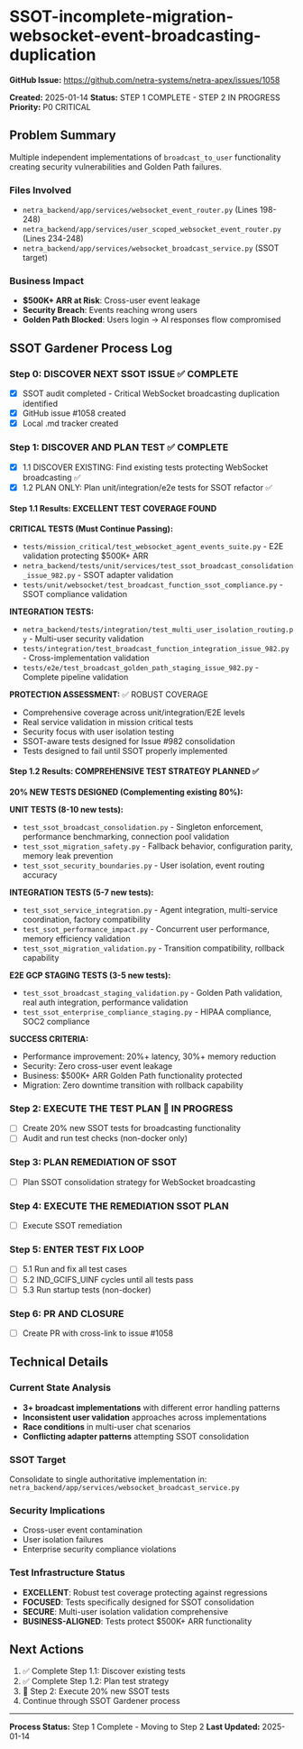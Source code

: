 # SSOT-incomplete-migration-websocket-event-broadcasting-duplication

**GitHub Issue:** https://github.com/netra-systems/netra-apex/issues/1058

**Created:** 2025-01-14
**Status:** STEP 1 COMPLETE - STEP 2 IN PROGRESS
**Priority:** P0 CRITICAL

## Problem Summary
Multiple independent implementations of `broadcast_to_user` functionality creating security vulnerabilities and Golden Path failures.

### Files Involved
- `netra_backend/app/services/websocket_event_router.py` (Lines 198-248)
- `netra_backend/app/services/user_scoped_websocket_event_router.py` (Lines 234-248)
- `netra_backend/app/services/websocket_broadcast_service.py` (SSOT target)

### Business Impact
- **$500K+ ARR at Risk**: Cross-user event leakage
- **Security Breach**: Events reaching wrong users
- **Golden Path Blocked**: Users login → AI responses flow compromised

## SSOT Gardener Process Log

### Step 0: DISCOVER NEXT SSOT ISSUE ✅ COMPLETE
- [x] SSOT audit completed - Critical WebSocket broadcasting duplication identified
- [x] GitHub issue #1058 created
- [x] Local .md tracker created

### Step 1: DISCOVER AND PLAN TEST ✅ COMPLETE
- [x] 1.1 DISCOVER EXISTING: Find existing tests protecting WebSocket broadcasting ✅
- [x] 1.2 PLAN ONLY: Plan unit/integration/e2e tests for SSOT refactor ✅

#### Step 1.1 Results: EXCELLENT TEST COVERAGE FOUND

**CRITICAL TESTS (Must Continue Passing):**
- `tests/mission_critical/test_websocket_agent_events_suite.py` - E2E validation protecting $500K+ ARR
- `netra_backend/tests/unit/services/test_ssot_broadcast_consolidation_issue_982.py` - SSOT adapter validation
- `tests/unit/websocket/test_broadcast_function_ssot_compliance.py` - SSOT compliance validation

**INTEGRATION TESTS:**
- `netra_backend/tests/integration/test_multi_user_isolation_routing.py` - Multi-user security validation
- `tests/integration/test_broadcast_function_integration_issue_982.py` - Cross-implementation validation
- `tests/e2e/test_broadcast_golden_path_staging_issue_982.py` - Complete pipeline validation

**PROTECTION ASSESSMENT:** ✅ ROBUST COVERAGE
- Comprehensive coverage across unit/integration/E2E levels
- Real service validation in mission critical tests
- Security focus with user isolation testing
- SSOT-aware tests designed for Issue #982 consolidation
- Tests designed to fail until SSOT properly implemented

#### Step 1.2 Results: COMPREHENSIVE TEST STRATEGY PLANNED ✅

**20% NEW TESTS DESIGNED (Complementing existing 80%):**

**UNIT TESTS (8-10 new tests):**
- `test_ssot_broadcast_consolidation.py` - Singleton enforcement, performance benchmarking, connection pool validation
- `test_ssot_migration_safety.py` - Fallback behavior, configuration parity, memory leak prevention
- `test_ssot_security_boundaries.py` - User isolation, event routing accuracy

**INTEGRATION TESTS (5-7 new tests):**
- `test_ssot_service_integration.py` - Agent integration, multi-service coordination, factory compatibility
- `test_ssot_performance_impact.py` - Concurrent user performance, memory efficiency validation
- `test_ssot_migration_validation.py` - Transition compatibility, rollback capability

**E2E GCP STAGING TESTS (3-5 new tests):**
- `test_ssot_broadcast_staging_validation.py` - Golden Path validation, real auth integration, performance validation
- `test_ssot_enterprise_compliance_staging.py` - HIPAA compliance, SOC2 compliance

**SUCCESS CRITERIA:**
- Performance improvement: 20%+ latency, 30%+ memory reduction
- Security: Zero cross-user event leakage
- Business: $500K+ ARR Golden Path functionality protected
- Migration: Zero downtime transition with rollback capability

### Step 2: EXECUTE THE TEST PLAN 🔄 IN PROGRESS
- [ ] Create 20% new SSOT tests for broadcasting functionality
- [ ] Audit and run test checks (non-docker only)

### Step 3: PLAN REMEDIATION OF SSOT
- [ ] Plan SSOT consolidation strategy for WebSocket broadcasting

### Step 4: EXECUTE THE REMEDIATION SSOT PLAN
- [ ] Execute SSOT remediation

### Step 5: ENTER TEST FIX LOOP
- [ ] 5.1 Run and fix all test cases
- [ ] 5.2 IND_GCIFS_UINF cycles until all tests pass
- [ ] 5.3 Run startup tests (non-docker)

### Step 6: PR AND CLOSURE
- [ ] Create PR with cross-link to issue #1058

## Technical Details

### Current State Analysis
- **3+ broadcast implementations** with different error handling patterns
- **Inconsistent user validation** approaches across implementations
- **Race conditions** in multi-user chat scenarios
- **Conflicting adapter patterns** attempting SSOT consolidation

### SSOT Target
Consolidate to single authoritative implementation in:
`netra_backend/app/services/websocket_broadcast_service.py`

### Security Implications
- Cross-user event contamination
- User isolation failures
- Enterprise security compliance violations

### Test Infrastructure Status
- **EXCELLENT**: Robust test coverage protecting against regressions
- **FOCUSED**: Tests specifically designed for SSOT consolidation
- **SECURE**: Multi-user isolation validation comprehensive
- **BUSINESS-ALIGNED**: Tests protect $500K+ ARR functionality

## Next Actions
1. ✅ Complete Step 1.1: Discover existing tests
2. ✅ Complete Step 1.2: Plan test strategy
3. 🔄 Step 2: Execute 20% new SSOT tests
4. Continue through SSOT Gardener process

---
**Process Status:** Step 1 Complete - Moving to Step 2
**Last Updated:** 2025-01-14